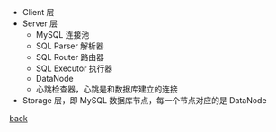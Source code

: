- Client 层  
- Server 层  
    - MySQL 连接池
    - SQL Parser 解析器
    - SQL Router 路由器
    - SQL Executor 执行器
    - DataNode  
    - 心跳检查器，心跳是和数据库建立的连接  
- Storage 层，即 MySQL 数据库节点，每一个节点对应的是 DataNode  

[back](../13.md)  